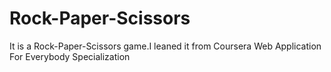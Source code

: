 # Rock-Paper-Scissors
 It is a Rock-Paper-Scissors game.I leaned it from Coursera Web Application For Everybody Specialization
